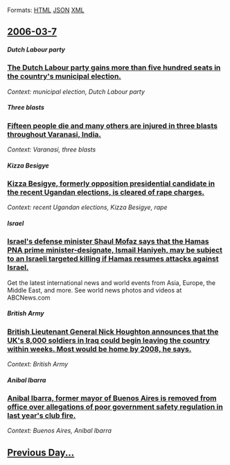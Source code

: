 
Formats: [HTML](2006/03/7/index.html)  [JSON](2006/03/7/index.json)  [XML](2006/03/7/index.xml)  

## [2006-03-7](/news/2006/03/7/index.md)

##### Dutch Labour party
### [ The Dutch Labour party gains more than five hundred seats in the country's municipal election. ](/news/2006/03/7/the-dutch-labour-party-gains-more-than-five-hundred-seats-in-the-country-s-municipal-election.md)
_Context: municipal election, Dutch Labour party_

##### Three blasts
### [ Fifteen people die and many others are injured in three blasts throughout Varanasi, India. ](/news/2006/03/7/fifteen-people-die-and-many-others-are-injured-in-three-blasts-throughout-varanasi-india.md)
_Context: Varanasi, three blasts_

##### Kizza Besigye
### [ Kizza Besigye, formerly opposition presidential candidate in the recent Ugandan elections, is cleared of rape charges.](/news/2006/03/7/kizza-besigye-formerly-opposition-presidential-candidate-in-the-recent-ugandan-elections-is-cleared-of-rape-charges.md)
_Context: recent Ugandan elections, Kizza Besigye, rape_

##### Israel
### [ Israel's defense minister Shaul Mofaz says that the Hamas PNA prime minister-designate, Ismail Haniyeh, may be subject to an Israeli targeted killing if Hamas resumes attacks against Israel. ](/news/2006/03/7/israel-s-defense-minister-shaul-mofaz-says-that-the-hamas-pna-prime-minister-designate-ismail-haniyeh-may-be-subject-to-an-israeli-target.md)
Get the latest international news and world events from Asia, Europe, the Middle East, and more. See world news photos and videos at ABCNews.com

##### British Army
### [ British Lieutenant General Nick Houghton announces that the UK's 8,000 soldiers in Iraq could begin leaving the country within weeks. Most would be home by 2008, he says. ](/news/2006/03/7/british-lieutenant-general-nick-houghton-announces-that-the-uk-s-8-000-soldiers-in-iraq-could-begin-leaving-the-country-within-weeks-most.md)
_Context: British Army_

##### Anibal Ibarra
### [ Anibal Ibarra, former mayor of Buenos Aires is removed from office over allegations of poor government safety regulation in last year's club fire. ](/news/2006/03/7/anibal-ibarra-former-mayor-of-buenos-aires-is-removed-from-office-over-allegations-of-poor-government-safety-regulation-in-last-year-s-clu.md)
_Context: Buenos Aires, Anibal Ibarra_

## [Previous Day...](/news/2006/03/6/index.md)

